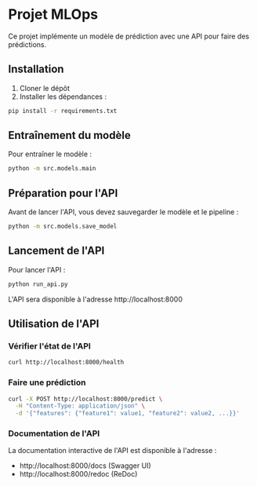 # Projet MLOps

Ce projet implémente un modèle de prédiction avec une API pour faire des prédictions.

## Installation

1. Cloner le dépôt
2. Installer les dépendances :
```bash
pip install -r requirements.txt
```

## Entraînement du modèle

Pour entraîner le modèle :
```bash
python -m src.models.main
```

## Préparation pour l'API

Avant de lancer l'API, vous devez sauvegarder le modèle et le pipeline :
```bash
python -m src.models.save_model
```

## Lancement de l'API

Pour lancer l'API :
```bash
python run_api.py
```

L'API sera disponible à l'adresse http://localhost:8000

## Utilisation de l'API

### Vérifier l'état de l'API
```bash
curl http://localhost:8000/health
```

### Faire une prédiction
```bash
curl -X POST http://localhost:8000/predict \
  -H "Content-Type: application/json" \
  -d '{"features": {"feature1": value1, "feature2": value2, ...}}'
```

### Documentation de l'API

La documentation interactive de l'API est disponible à l'adresse :
- http://localhost:8000/docs (Swagger UI)
- http://localhost:8000/redoc (ReDoc)